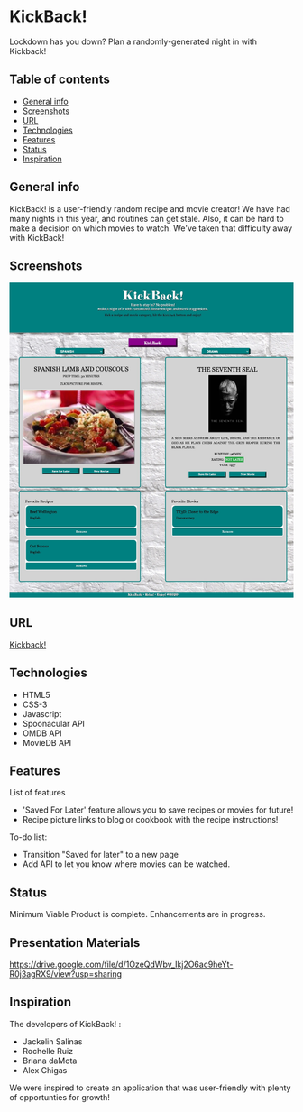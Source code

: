 # KickBack!
Lockdown has you down? Plan a randomly-generated night in with Kickback!  


## Table of contents
* [General info](#general-info)
* [Screenshots](#screenshots)
* [URL](#URL)
* [Technologies](#technologies)
* [Features](#features)
* [Status](#status)
* [Inspiration](#inspiration)

## General info
KickBack! is a user-friendly random recipe and movie creator! We have had many nights in this year, and routines can get stale. Also, it can be hard to make a decision on which movies to watch. We've taken that difficulty away with KickBack! 

## Screenshots
![Kickback! Screenshot](./assets/images/Kickback_ScreenShot.png)

## URL
[Kickback!](https://achigas.github.io/KickBack/)

## Technologies
* HTML5
* CSS-3
* Javascript
* Spoonacular API
* OMDB API
* MovieDB API

## Features
List of features
* 'Saved For Later' feature allows you to save recipes or movies for future!
* Recipe picture links to blog or cookbook with the recipe instructions!

To-do list:
* Transition "Saved for later" to a new page
* Add API to let you know where movies can be watched.

## Status
Minimum Viable Product is complete. Enhancements are in progress.

## Presentation Materials
https://drive.google.com/file/d/1OzeQdWbv_Ikj2O6ac9heYt-R0j3agRX9/view?usp=sharing

## Inspiration
The developers of KickBack! : 

* Jackelin Salinas
* Rochelle Ruiz
* Briana daMota
* Alex Chigas

We were inspired to create an application that was user-friendly with plenty of opportunties for growth! 
